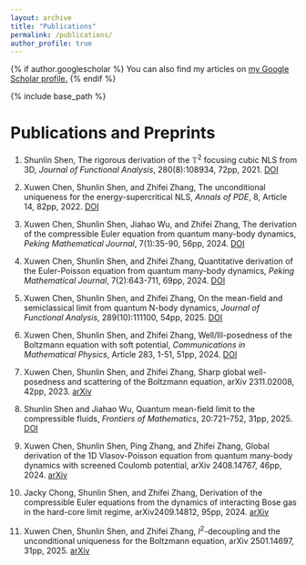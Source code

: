 ```yaml
---
layout: archive
title: "Publications"
permalink: /publications/
author_profile: true
---
```


{% if author.googlescholar %}
  You can also find my articles on <u><a href="{{author.googlescholar}}">my Google Scholar profile</a>.</u>
{% endif %}

{% include base_path %}

Publications and Preprints
======
1. Shunlin Shen, The rigorous derivation of the $\mathbb{T}^{2}$ focusing cubic NLS from 3D, *Journal of Functional Analysis*, 280(8):108934, 72pp, 2021. [DOI](https://doi.org/10.1016/j.jfa.2021.108934)

2. Xuwen Chen, Shunlin Shen, and Zhifei Zhang, The unconditional uniqueness for the energy-supercritical NLS, *Annals of PDE*, 8, Article 14, 82pp, 2022. [DOI](https://link.springer.com/article/10.1007/s40818-022-00130-9)

3. Xuwen Chen, Shunlin Shen, Jiahao Wu, and Zhifei Zhang, The derivation of the compressible Euler equation from quantum many-body dynamics, *Peking Mathematical Journal*, 7(1):35-90, 56pp, 2024. [DOI](https://link.springer.com/article/10.1007/s42543-023-00066-4)

4. Xuwen Chen, Shunlin Shen, and Zhifei Zhang, Quantitative derivation of the Euler-Poisson equation from quantum many-body dynamics, *Peking Mathematical Journal*, 7(2):643-711, 69pp, 2024. [DOI](https://link.springer.com/article/10.1007/s42543-023-00065-5)

5. Xuwen Chen, Shunlin Shen, and Zhifei Zhang, On the mean-field and semiclassical limit from quantum N-body dynamics, *Journal of Functional Analysis*, 289(10):111100, 54pp, 2025. [DOI](https://www.sciencedirect.com/science/article/abs/pii/S0022123625002824)

6. Xuwen Chen, Shunlin Shen, and Zhifei Zhang, Well/Ill-posedness of the Boltzmann equation with soft potential, *Communications in Mathematical Physics*, Article 283, 1-51, 51pp, 2024. [DOI](https://link.springer.com/10.1007/s00220-024-05157-6)

7. Xuwen Chen, Shunlin Shen, and Zhifei Zhang, Sharp global well-posedness and scattering of the Boltzmann equation, arXiv 2311.02008, 42pp, 2023. [arXiv](https://arxiv.org/abs/2311.02008)

8. Shunlin Shen and Jiahao Wu, Quantum mean-field limit to the compressible fluids, *Frontiers of Mathematics*, 20:721–752, 31pp, 2025. [DOI](https://link.springer.com/article/10.1007/s11464-024-0043-3)

9. Xuwen Chen, Shunlin Shen, Ping Zhang, and Zhifei Zhang, Global derivation of the 1D Vlasov-Poisson equation from quantum many-body dynamics with screened Coulomb potential, arXiv 2408.14767, 46pp, 2024. [arXiv](https://arxiv.org/abs/2408.14767)

10. Jacky Chong, Shunlin Shen, and Zhifei Zhang, Derivation of the compressible Euler equations from the dynamics of interacting Bose gas in the hard-core limit regime, arXiv2409.14812, 95pp, 2024. [arXiv](https://arxiv.org/abs/2409.14812)

11. Xuwen Chen, Shunlin Shen, and Zhifei Zhang, $l^{2}$-decoupling and the unconditional uniqueness for the Boltzmann equation, arXiv 2501.14697, 31pp, 2025. [arXiv](https://arxiv.org/abs/2501.14697)
